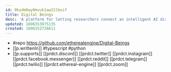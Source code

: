 ```yaml
---
id: 0kydm6wy0mvuk1aw21lboif
title: Digital Beings
desc: 'A platform for letting researchers connect an intelligent AI directly to real time communication networks and 3D worlds. Your AI, Anywhere. '
updated: 1696353075135
created: 1696352726611
---
```


- #repo https://github.com/etherealengine/Digital-Beings
- [[p.writtenIn]] #typescript #python
- [[p.supports]] [[prdct.discord]] [[prdct.twitter]] [[prdct.instagram]] [[prdct.facebook.messenger]] [[prdct.reddit]] [[prdct.telegram]] [[prdct.twilio]] [[prdct.ethereal-engine]] [[prdct.zoom]]